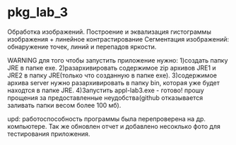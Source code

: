 # pkg_lab_3
Обработка изображений. Построение и эквализация гистограммы изображения + линейное контрастирование
Сегментация изображений: обнаружение точек, линий и перепадов яркости.

WARNING
для того чтобы запустить приложение нужно:
1)создать папку JRE в папке exe.
2)разархивировать содержимое zip архивов JRE1 и JRE2 в папку JRE(только что созданную в папке exe).
3)содержимое архива  server нужно разархивировать в папку bin, которая уже будет находтся в папке JRE.
4)Запустить appl-lab3.exe - готово!
прошу прощения за предоставленные неудобства(github отказывается заливать папки весом более 100 мб).

upd: работоспособность программы была перепроверена на др. компьютере. Так же обновлен отчет и добавлено несоклько фото для тестирования приложения.

